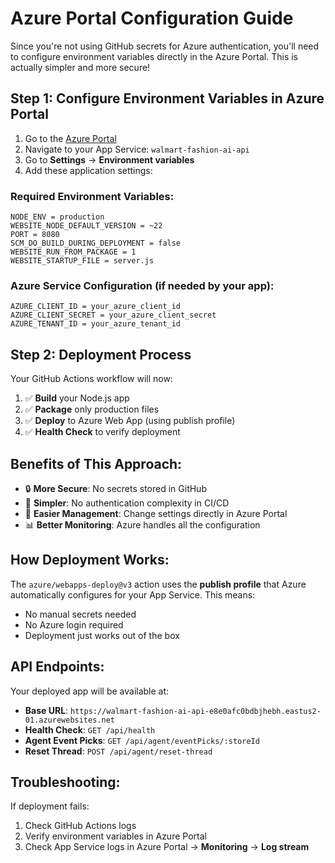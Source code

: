 # Azure Portal Configuration Guide

Since you're not using GitHub secrets for Azure authentication, you'll need to configure environment variables directly in the Azure Portal. This is actually simpler and more secure!

## Step 1: Configure Environment Variables in Azure Portal

1. Go to the [Azure Portal](https://portal.azure.com)
2. Navigate to your App Service: `walmart-fashion-ai-api`
3. Go to **Settings** → **Environment variables**
4. Add these application settings:

### Required Environment Variables:

```
NODE_ENV = production
WEBSITE_NODE_DEFAULT_VERSION = ~22
PORT = 8080
SCM_DO_BUILD_DURING_DEPLOYMENT = false
WEBSITE_RUN_FROM_PACKAGE = 1
WEBSITE_STARTUP_FILE = server.js
```

### Azure Service Configuration (if needed by your app):
```
AZURE_CLIENT_ID = your_azure_client_id
AZURE_CLIENT_SECRET = your_azure_client_secret  
AZURE_TENANT_ID = your_azure_tenant_id
```

## Step 2: Deployment Process

Your GitHub Actions workflow will now:

1. ✅ **Build** your Node.js app
2. ✅ **Package** only production files
3. ✅ **Deploy** to Azure Web App (using publish profile)
4. ✅ **Health Check** to verify deployment

## Benefits of This Approach:

- 🔒 **More Secure**: No secrets stored in GitHub
- 🚀 **Simpler**: No authentication complexity in CI/CD
- 🔧 **Easier Management**: Change settings directly in Azure Portal
- 📊 **Better Monitoring**: Azure handles all the configuration

## How Deployment Works:

The `azure/webapps-deploy@v3` action uses the **publish profile** that Azure automatically configures for your App Service. This means:

- No manual secrets needed
- No Azure login required
- Deployment just works out of the box

## API Endpoints:

Your deployed app will be available at:
- **Base URL**: `https://walmart-fashion-ai-api-e8e0afc0bdbjhebh.eastus2-01.azurewebsites.net`
- **Health Check**: `GET /api/health`
- **Agent Event Picks**: `GET /api/agent/eventPicks/:storeId`
- **Reset Thread**: `POST /api/agent/reset-thread`

## Troubleshooting:

If deployment fails:
1. Check GitHub Actions logs
2. Verify environment variables in Azure Portal
3. Check App Service logs in Azure Portal → **Monitoring** → **Log stream**

